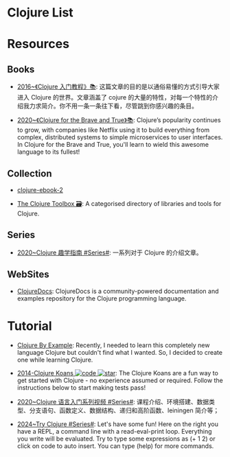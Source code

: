 # Clojure List

# Resources

## Books

- [2016~《Clojure 入门教程》📚](https://wizardforcel.gitbooks.io/clojure-fpftj/content/1.html): 这篇文章的目的是以通俗易懂的方式引导大家进入 Clojure 的世界。文章涵盖了 cojure 的大量的特性，对每一个特性的介绍我力求简介。你不用一条一条往下看，尽管跳到你感兴趣的条目。

- [2020~《Clojure for the Brave and True》📚](https://www.braveclojure.com/clojure-for-the-brave-and-true/): Clojure’s popularity continues to grow, with companies like Netflix using it to build everything from complex, distributed systems to simple microservices to user interfaces. In Clojure for the Brave and True, you'll learn to wield this awesome language to its fullest!

## Collection

- [clojure-ebook-2](https://github.com/clojurians-org/clojure-ebook-2)

- [The Clojure Toolbox 🗃️](https://www.clojure-toolbox.com/): A categorised directory of libraries and tools for Clojure.

## Series

- [2020~Clojure 趣学指南 #Series#](https://devinkin.github.io/tags/clojure/): 一系列对于 Clojure 的介绍文章。

## WebSites

- [ClojureDocs](https://clojuredocs.org/): ClojureDocs is a community-powered documentation and examples repository for the Clojure programming language.

# Tutorial

- [Clojure By Example](http://kimh.github.io/clojure-by-example/#about-this-page): Recently, I needed to learn this completely new language Clojure but couldn't find what I wanted. So, I decided to create one while learning Clojure.

- [2014-Clojure Koans ![code](https://ng-tech.icu/assets/code.svg) ![star](https://img.shields.io/github/stars/functional-koans/clojure-koans)](https://github.com/functional-koans/clojure-koans): The Clojure Koans are a fun way to get started with Clojure - no experience assumed or required. Follow the instructions below to start making tests pass!

- [2020~Clojure 语言入门系列视频 #Series#](https://blog.3vyd.com/blog/posts-output/2020-12-12-clojure-intro/): 课程介绍、环境搭建、数据类型、分支语句、函数定义、数据结构、递归和高阶函数、leiningen 简介等；

- [2024~Try Clojure #Series#](https://tryclojure.org/): Let's have some fun! Here on the right you have a REPL, a command line with a read-eval-print loop. Everything you write will be evaluated. Try to type some expressions as (+ 1 2) or click on code to auto insert. You can type (help) for more commands.
